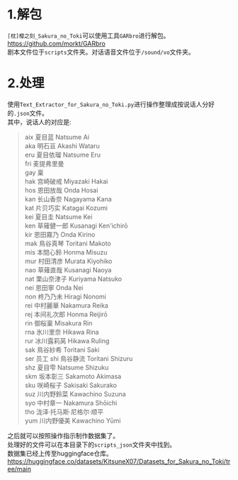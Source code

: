 # 1.解包
``[枕]樱之刻_Sakura_no_Toki``可以使用工具``GARbro``进行解包。 <https://github.com/morkt/GARbro> <br>
剧本文件位于``scripts``文件夹。对话语音文件位于``/sound/vo``文件夹。 <br>
# 2.处理
使用``Text_Extractor_for_Sakura_no_Toki.py``进行操作整理成按说话人分好的``.json``文件。<br>
其中，说话人的对应是: <br>
>
>aix 夏目蓝 Natsume Ai<br>
aka 明石亘 Akashi Wataru<br>
eru 夏目依瑠 Natsume Eru<br>
fri 麦提弗里曼<br>
gay 稟<br>
hak 宫崎破戒 Miyazaki Hakai<br>
hos 恩田放哉 Onda Hosai<br>
kan 长山香奈 Nagayama Kana<br>
kat 片贝巧实 Katagai Kozumi<br>
kei 夏目圭 Natsume Kei<br>
ken 草薙健一郎 Kusanagi Ken'ichirō<br>
kir 恩田霧乃 Onda Kirino<br>
mak 鳥谷真琴 Toritani Makoto<br>
mis 本間心鈴 Honma Misuzu<br>
mur 村田清彦 Murata Kiyohiko<br>
nao 草薙直哉 Kusanagi Naoya<br>
nat 栗山奈津子 Kuriyama Natsuko<br>
nei 恩田寧 Onda Nei<br> 
non 柊乃乃未 Hiragi Nonomi<br>
rei 中村麗華 Nakamura Reika<br>
rej 本间礼次郎 Honma Reijirō<br>
rin 御桜稟 Misakura Rin<br>
rna 氷川里奈 Hikawa Rina<br>
rur 冰川露莉莴 Hikawa Ruling<br>
sak 鳥谷紗希 Toritani Saki<br>
ser 员工
shi 鳥谷静流 Toritani Shizuru<br>
shz 夏目雫 Natsume Shizuku<br>
skm 坂本彰三 Sakamoto Akimasa<br>
sku 咲崎桜子 Sakisaki Sakurako<br>
suz 川内野鈴菜 Kawachino Suzuna<br>
syo 中村章一 Nakamura Shōichi<br>
tho 泷泽·托马斯·尼格尔·顺平<br>
yum 川内野優美 Kawachino Yūmi<br>

之后就可以按照操作指示制作数据集了。<br>
处理好的文件可以在本目录下的``scripts_json``文件夹中找到。<br>
数据集已经上传至huggingface仓库。<https://huggingface.co/datasets/KitsuneX07/Datasets_for_Sakura_no_Toki/tree/main>